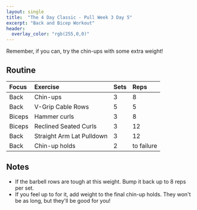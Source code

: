 ```yaml
---
layout: single
title:  "The 4 Day Classic - Pull Week 3 Day 5"
excerpt: "Back and Bicep Workout"
header:
  overlay_color: "rgb(255,0,0)"
---
```


Remember, if you can, try the chin-ups with some extra weight!

## Routine

| Focus | Exercise | Sets | Reps |
|:-|:-|:-|:-|
|Back|Chin-ups|3|8|
|Back|V-Grip Cable Rows|5|5|
|Biceps|Hammer curls|3|8|
|Biceps|Reclined Seated Curls|3|12|
|Back|Straight Arm Lat Pulldown|3|12|
|Back|Chin-up holds|2|to failure|

## Notes

- If the barbell rows are tough at this weight. Bump it back up to 8 reps per set.
- If you feel up to for it, add weight to the final chin-up holds. They won't be as long, but they'll be good for you!
